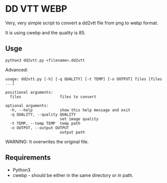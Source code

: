 # DD VTT WEBP

Very, very simple script to convert a dd2vtt file from png to webp format.

It is using cwebp and the quality is 85.


## Usge
```
python3 dd2vtt.py <filename>.dd2vtt

```
Advanced:
```
usage: dd2vtt.py [-h] [-q QUALITY] [-t TEMP] [-o OUTPUT] files [files ...]

positional arguments:
  files                 files to convert

optional arguments:
  -h, --help            show this help message and exit
  -q QUALITY, --quality QUALITY
                        set image quality
  -t TEMP, --temp TEMP  temp path
  -o OUTPUT, --output OUTPUT
                        output path
```

WARNING: It overwrites the original file.

## Requirements 
- Python3
- cwebp - should be either in the same directory or in path.
